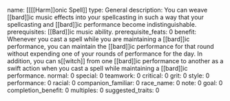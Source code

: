 name: [[[[Harm]]onic Spell]]
type: General
description: You can weave [[bard]]ic music effects into your spellcasting in such a way that your spellcasting and [[bard]]ic performance become indistinguishable.
prerequisites: [[Bard]]ic music ability.
prerequisite_feats: 0
benefit: Whenever you cast a spell while you are maintaining a [[bard]]ic performance, you can maintain the [[bard]]ic performance for that round without expending one of your rounds of performance for the day. In addition, you can s[[witch]] from one [[bard]]ic performance to another as a swift action when you cast a spell while maintaining a [[bard]]ic performance.
normal: 0
special: 0
teamwork: 0
critical: 0
grit: 0
style: 0
performance: 0
racial: 0
companion_familiar: 0
race_name: 0
note: 0
goal: 0
completion_benefit: 0
multiples: 0
suggested_traits: 0
